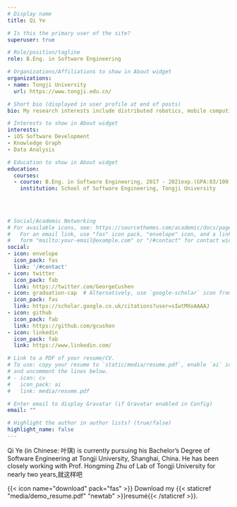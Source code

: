 ```yaml
---
# Display name
title: Qi Ye

# Is this the primary user of the site?
superuser: true

# Role/position/tagline
role: B.Eng. in Software Engineering

# Organizations/Affiliations to show in About widget
organizations:
- name: Tongji University
  url: https://www.tongji.edu.cn/

# Short bio (displayed in user profile at end of posts)
bio: My research interests include distributed robotics, mobile computing and programmable matter.

# Interests to show in About widget
interests:
- iOS Software Development
- Knowledge Graph
- Data Analysis

# Education to show in About widget
education:
  courses:
  - course: B.Eng. in Software Engineering, 2017 - 2021exp.(GPA:83/100)
    institution: School of Software Engineering, Tongji University
    
  
  

# Social/Academic Networking
# For available icons, see: https://sourcethemes.com/academic/docs/page-builder/#icons
#   For an email link, use "fas" icon pack, "envelope" icon, and a link in the
#   form "mailto:your-email@example.com" or "/#contact" for contact widget.
social:
- icon: envelope
  icon_pack: fas
  link: '/#contact'
- icon: twitter
  icon_pack: fab
  link: https://twitter.com/GeorgeCushen
- icon: graduation-cap  # Alternatively, use `google-scholar` icon from `ai` icon pack
  icon_pack: fas
  link: https://scholar.google.co.uk/citations?user=sIwtMXoAAAAJ
- icon: github
  icon_pack: fab
  link: https://github.com/gcushen
- icon: linkedin
  icon_pack: fab
  link: https://www.linkedin.com/

# Link to a PDF of your resume/CV.
# To use: copy your resume to `static/media/resume.pdf`, enable `ai` icons in `params.toml`, 
# and uncomment the lines below.
# - icon: cv
#   icon_pack: ai
#   link: media/resume.pdf

# Enter email to display Gravatar (if Gravatar enabled in Config)
email: ""

# Highlight the author in author lists? (true/false)
highlight_name: false
---
```


Qi Ye (in Chinese: 叶琪) is currently pursuing his Bachelor’s Degree of Software Engineering at Tongji University, Shanghai, China. He has been closely working with Prof. Hongming Zhu of Lab of Tongji University for nearly two years,就这样吧

{{< icon name="download" pack="fas" >}} Download my {{< staticref "media/demo_resume.pdf" "newtab" >}}resumé{{< /staticref >}}.
